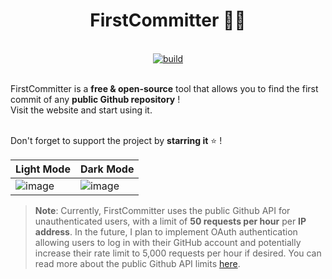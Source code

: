 <div align="center">
<h1><strong>FirstCommitter 🕵️‍♂️</strong></h1>
</div>

<!--
<div align="center">
  <img width="200" src="/assets/logo/LogoText.png"/>
</div>
-->
<br>
<div align="center">
  <a href="https://github.com/khalidbelk/FirstCommitter/actions/workflows/build.yml">
    <img src="https://github.com/khalidbelk/FirstCommitter/actions/workflows/build.yml/badge.svg?branch=main" alt="build">
  </a>
</div>
<br>

FirstCommitter is a **free & open-source** tool that allows you to find the first commit of any **public Github repository** ! <br>
Visit the website and start using it. 

<br>Don't forget to support the project by **starring it** ⭐️ !
<br>

| Light Mode | Dark Mode | 
| --- | --- |
| ![image](https://github.com/khalidbelk/FirstCommitter/assets/72026317/01a2a095-e82d-4170-8e80-6dc9cf2b7864) | ![image](https://github.com/khalidbelk/FirstCommitter/assets/72026317/99739be8-6666-4bfb-a49f-0022cb131fd7) | 


> **Note**: Currently, FirstCommitter uses the public Github API for unauthenticated users, with a limit of **50 requests per hour** per **IP address**. In the future, I plan to implement OAuth authentication allowing users to log in with their GitHub account and potentially increase their rate limit to 5,000 requests per hour if desired. You can read more about the public Github API limits [here](https://docs.github.com/en/rest/using-the-rest-api/rate-limits-for-the-rest-api?apiVersion=2022-11-28#:~:text=The%20rate%20limit%20cannot%20increase,limits%20for%20the%20authenticated%20user.).